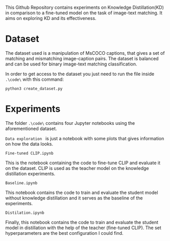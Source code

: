 This Github Repository contains experiments on Knowledge Distillation(KD) in comparison to a fine-tuned model on the task of image-text matching. It aims on exploring KD and its effectiveness.

# Dataset
The dataset used is a manipulation of MsCOCO captions, that gives a set of matching and mismatching image-caption pairs. The dataset is balanced and can be used for binary image-text matching classification.

In order to get access to the dataset you just need to run the file inside ```.\code\``` with this command:

```python3 create_dataset.py ```

# Experiments 
The folder ```.\code\``` contains four Jupyter notebooks using the aforementioned dataset.

```Data exploration ``` is just a notebook with some plots that gives information on how the data looks.

```Fine-tuned CLIP.ipynb```

This is the notebook containing the code to fine-tune CLIP and evaluate it on the dataset. CLIP is used as the teacher model on the knowledge distillation experiments.


```Baseline.ipynb```

This notebook contains the code to train and evaluate the student model without knowledge distillation and it serves as the baseline of the experiments.

```Distilation.ipynb```

Finally, this notebook contains the code to train  and evaluate the student model in distillation with the help of the teacher (fine-tuned CLIP). The set hyperparameters are the best configuration I could find.


